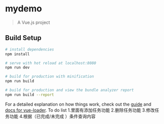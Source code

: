 # mydemo

> A Vue.js project

## Build Setup

``` bash
# install dependencies
npm install

# serve with hot reload at localhost:8080
npm run dev

# build for production with minification
npm run build

# build for production and view the bundle analyzer report
npm run build --report
```

For a detailed explanation on how things work, check out the [guide](http://vuejs-templates.github.io/webpack/) and [docs for vue-loader](http://vuejs.github.io/vue-loader).
To do list 
1.里面有添加任务功能 
2.删除任务功能 
3.修改任务功能 
4.根据（已完成/未完成 ）条件查询内容
